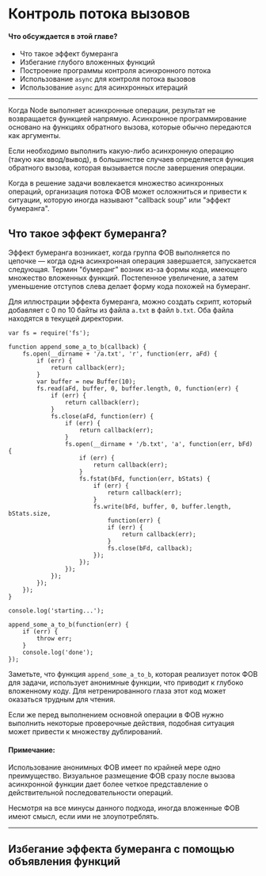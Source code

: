 # Контроль потока вызовов

#### Что обсуждается в этой главе?

* Что такое эффект бумеранга
* Избегание глубого вложенных функций
* Построение программы контроля асинхронного потока
* Использование `async` для контроля потока вызовов
* Использование `async` для асинхронных итераций

---

Когда Node выполняет асинхронные операции, результат не возвращается функцией напрямую. Асинхронное программирование основано на функциях обратного вызова, которые обычно передаются как аргументы.

Если необходимо выполнить какую-либо асинхронную операцию (такую как ввод/вывод), в большинстве случаев определяется функция обратного вызова, которая вызывается после завершения операции.

Когда в решение задачи вовлекается множество асинхронных операций, организация потока ФОВ может осложниться и привести к ситуации, которую иногда называют "callback soup" или "эффект бумеранга".

## Что такое эффект бумеранга?

Эффект бумеранга возникает, когда группа ФОВ выполняется по цепочке — когда одна асинхронная операция завершается, запускается следующая. Термин "бумеранг" возник из-за формы кода, имеющего множество вложенных функций. Постепенное увеличение, а затем уменьшение отступов слева делает форму кода похожей на бумеранг.

Для иллюстрации эффекта бумеранга, можно создать скрипт, который добавляет с 0 по 10 байты из файла `a.txt` в файл `b.txt`. Оба файла находятся в текущей директории.

    var fs = require('fs');
    
    function append_some_a_to_b(callback) {
        fs.open(__dirname + '/a.txt', 'r', function(err, aFd) {
            if (err) {
                return callback(err);
            }
            var buffer = new Buffer(10);
            fs.read(aFd, buffer, 0, buffer.length, 0, function(err) {
                if (err) {
                    return callback(err);
                }
                fs.close(aFd, function(err) {
                    if (err) {
                        return callback(err);
                    }
                    fs.open(__dirname + '/b.txt', 'a', function(err, bFd) {
                        if (err) {
                            return callback(err);
                        }
                        fs.fstat(bFd, function(err, bStats) {
                            if (err) {
                                return callback(err);
                            }
                            fs.write(bFd, buffer, 0, buffer.length, bStats.size,
                                function(err) {
                                if (err) {
                                    return callback(err);
                                }
                                fs.close(bFd, callback);
                            });
                        });
                    });
                });
            });
        });
    }
    
    console.log('starting...');
    
    append_some_a_to_b(function(err) {
        if (err) {
            throw err;
        }
        console.log('done');
    });

Заметьте, что функция `append_some_a_to_b`, которая реализует поток ФОВ для задачи, использует анонимные функции, что приводит к глубоко вложенному коду. Для нетренированного глаза этот код может оказаться трудным для чтения.

Если же перед выполнением основной операции в ФОВ нужно выполнить некоторые проверочные действия, подобная ситуация может привести к множеству дублирований.

#### Примечание:

Использование анонимных ФОВ имеет по крайней мере одно преимущество. Визуальное размещение ФОВ сразу после вызова асинхронной функции дает более четкое представление о действительной последовательности операций.

Несмотря на все минусы данного подхода, иногда вложенные ФОВ имеют смысл, если ими не злоупотреблять.

---

## Избегание эффекта бумеранга с помощью объявления функций


